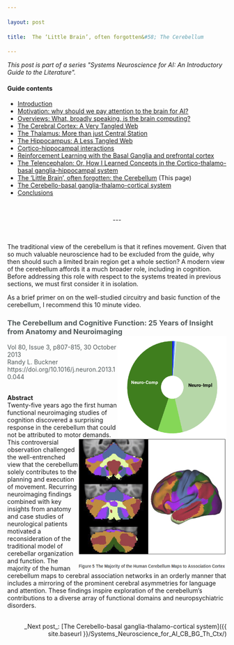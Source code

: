 ```yaml
---

layout: post

title:  The ‘Little Brain’, often forgotten&#58; The Cerebellum

---
```


_This post is part of a series "Systems Neuroscience for AI: An Introductory Guide to the Literature"._

#### Guide contents
* [Introduction]()
* [Motivation: why should we pay attention to the brain for AI?]()
* [Overviews: What, broadly speaking, is the brain computing?]() 
* [The Cerebral Cortex: A Very Tangled Web]()
* [The Thalamus: More than just Central Station]()
* [The Hippocampus: A Less Tangled Web]()
* [Cortico-hippocampal interactions]()
* [Reinforcement Learning with the Basal Ganglia and prefrontal cortex]()
* [The Telencephalon: Or, How I Learned Concepts in the Cortico-thalamo-basal ganglia-hippocampal system]()
* [The ‘Little Brain’, often forgotten: the Cerebellum]() (This page)
* [The Cerebello-basal ganglia-thalamo-cortical system]()
* [Conclusions]()

<br>
<p markdown='1' style="text-align:center">---</p>
<br>

The traditional view of the cerebellum is that it refines movement. Given that so much valuable neuroscience had to be excluded from the guide, why then should such a limited brain region get a whole section? A modern view of the cerebellum affords it a much broader role, including in cognition. Before addressing this role with respect to the systems treated in previous sections, we must first consider it in isolation.

As a brief primer on on the well-studied circuitry and basic function of the cerebellum, I recommend this 10 minute video.

<h3 markdown='1' style="color:#515A5A">
The Cerebellum and Cognitive Function: 25 Years of Insight from Anatomy and Neuroimaging
<img align="right" width="250" height="235" src="../images/sysneuroai_images/buckner.png">
</h3>
<p markdown='1' style="color:#515A5A">
Vol 80, Issue 3, p807-815, 30 October 2013<br>
Randy L. Buckner<br>
https://doi.org/10.1016/j.neuron.2013.10.044 <br>
<br>

**Abstract**<br>
Twenty-five years ago the first human functional neuroimaging studies of cognition discovered a surprising response in the cerebellum that could not be attributed
<img align="right" width="340" height="300" src="../images/sysneuroai_images/buckner_pic.png">
 to motor demands. This controversial observation challenged the well-entrenched view that the cerebellum solely contributes to the planning and execution of movement. Recurring neuroimaging findings combined with key insights from anatomy and case studies of neurological patients motivated a reconsideration of the traditional model of cerebellar organization and function. The majority of the human cerebellum maps to cerebral association networks in an orderly manner that includes a mirroring of the prominent cerebral asymmetries for language and attention. These findings inspire exploration of the cerebellum’s contributions to a diverse array of functional domains and neuropsychiatric disorders.<br><br>


</p>


<p markdown='1' style="text-align:right">_Next post_: [The Cerebello-basal ganglia-thalamo-cortical system]({{ site.baseurl }}/Systems_Neuroscience_for_AI_CB_BG_Th_Ctx/)</p>

